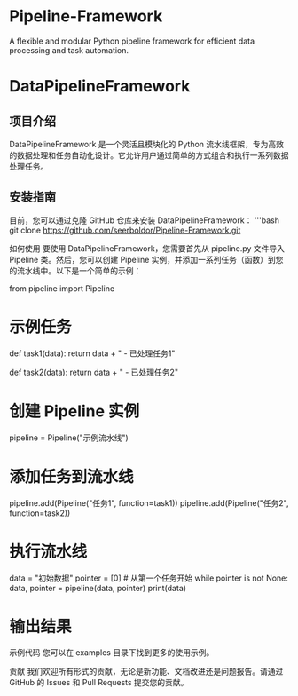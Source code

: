 # Pipeline-Framework
A flexible and modular Python pipeline framework for efficient data processing and task automation.

# DataPipelineFramework

## 项目介绍
DataPipelineFramework 是一个灵活且模块化的 Python 流水线框架，专为高效的数据处理和任务自动化设计。它允许用户通过简单的方式组合和执行一系列数据处理任务。

## 安装指南
目前，您可以通过克隆 GitHub 仓库来安装 DataPipelineFramework：
'''bash
git clone https://github.com/seerboldor/Pipeline-Framework.git


如何使用
要使用 DataPipelineFramework，您需要首先从 pipeline.py 文件导入 Pipeline 类。然后，您可以创建 Pipeline 实例，并添加一系列任务（函数）到您的流水线中。以下是一个简单的示例：

from pipeline import Pipeline

# 示例任务
def task1(data):
    return data + " - 已处理任务1"

def task2(data):
    return data + " - 已处理任务2"

# 创建 Pipeline 实例
pipeline = Pipeline("示例流水线")

# 添加任务到流水线
pipeline.add(Pipeline("任务1", function=task1))
pipeline.add(Pipeline("任务2", function=task2))

# 执行流水线
data = "初始数据"
pointer = [0]  # 从第一个任务开始
while pointer is not None:
    data, pointer = pipeline(data, pointer)
    print(data)

# 输出结果

示例代码
您可以在 examples 目录下找到更多的使用示例。

贡献
我们欢迎所有形式的贡献，无论是新功能、文档改进还是问题报告。请通过 GitHub 的 Issues 和 Pull Requests 提交您的贡献。